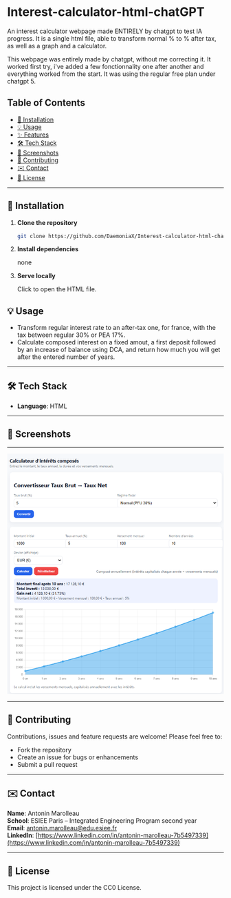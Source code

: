 # Interest-calculator-html-chatGPT
An interest calculator webpage made ENTIRELY by chatgpt to test IA progress. It is a single html file, able to transform normal % to % after tax, as well as a graph and a calculator.

This webpage was entirely made by chatgpt, without me correcting it. It worked first try, i've added a few fonctionnality one after another and everything worked from the start.
It was using the regular free plan under chatgpt 5.

## Table of Contents

* [🔧 Installation](#-installation)
* [💡 Usage](#-usage)
* [✨ Features](#-features)
* [🛠️ Tech Stack](#️-tech-stack)
* [📸 Screenshots](#-screenshots)
* [🤝 Contributing](#-contributing)
* [✉️ Contact](#️-contact)
* [📄 License](#-license)

---

## 🔧 Installation

1. **Clone the repository**

   ```bash
   git clone https://github.com/DaemoniaX/Interest-calculator-html-chatGPT.git
   ```
2. **Install dependencies**

   none
   
3. **Serve locally**

   Click to open the HTML file.

## 💡 Usage

* Transform regular interest rate to an after-tax one, for france, with the tax between regular 30% or PEA 17%.
* Calculate composed interest on a fixed amout, a first deposit followed by an increase of balance using DCA, and return how much you will get after the entered number of years.

---

## 🛠️ Tech Stack

* **Language**: HTML

---

## 📸 Screenshots

---
![Home Page](./pic.png)

---

## 🤝 Contributing

Contributions, issues and feature requests are welcome! Please feel free to:

* Fork the repository
* Create an issue for bugs or enhancements
* Submit a pull request

---

## ✉️ Contact

**Name**: Antonin Marolleau  
**School**: ESIEE Paris – Integrated Engineering Program second year  
**Email**: [antonin.marolleau@edu.esiee.fr](mailto:antonin.marolleau@edu.esiee.fr)  
**LinkedIn**: [https://www.linkedin.com/in/antonin-marolleau-7b5497339](https://www.linkedin.com/in/antonin-marolleau-7b5497339)  

---

## 📄 License

This project is licensed under the CC0 License.

